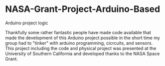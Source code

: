 # NASA-Grant-Project-Arduino-Based
Arduino project logic

Thankfully some rather fantastic people have made code available that made the development of this Arduino project possible in the short time my group had to "tinker" with arduino programming, cicrcuits, and sensors. This project including the code and physical project was presented at the University of Southern California and developed thanks to the NASA Space Grant.
